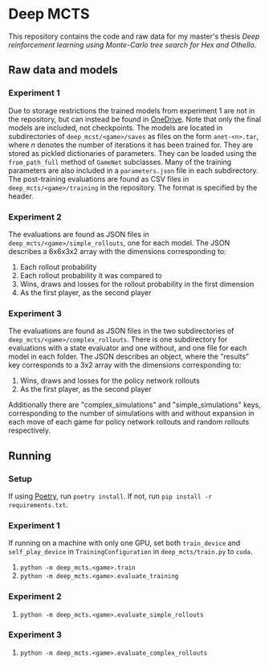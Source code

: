 # Deep MCTS

This repository contains the code and raw data for my master's thesis *Deep reinforcement learning using Monte-Carlo tree search for Hex and Othello*. 

## Raw data and models

### Experiment 1
Due to storage restrictions the trained models from experiment 1 are not in the repository, but can instead be found in [OneDrive](https://1drv.ms/u/s!AleiVuil950KhVQMM3D6DejLhtK3?e=5F6DW4). Note that only the final models are included, not checkpoints.
The models are located in subdirectories of `deep_mcst/<game>/saves` as files on the form `anet-<n>.tar`, where *n* denotes the number of iterations it has been trained for. They are stored as pickled dictionaries of parameters.  They can be loaded using the `from_path_full` method of `GameNet` subclasses. Many of the training parameters are also included in a `parameters.json` file in each subdirectory.
The post-training evaluations are found as CSV files in `deep_mcts/<game>/training` in the repository. The format is specified by the header.

### Experiment 2
The evaluations are found as JSON files in `deep_mcts/<game>/simple_rollouts`, one for each model. The JSON describes a 6x6x3x2 array with the dimensions corresponding to:

1. Each rollout probability
2. Each rollout probability it was compared to
3. Wins, draws and losses for the rollout probability in the first dimension
4. As the first player, as the second player

### Experiment 3
The evaluations are found as JSON files in the two subdirectories of `deep_mcts/<game>/complex_rollouts`. There is one subdirectory for evaluations with a state evaluator and one without, and one file for each model in each folder. The JSON describes an object, where the "results" key corresponds to a 3x2 array with the dimensions corresponding to:

1. Wins, draws and losses for the policy network rollouts
2. As the first player, as the second player

Additionally there are "complex_simulations" and "simple_simulations" keys, corresponding to the number of simulations with and without expansion in each move of each game for policy network rollouts and random rollouts respectively.

## Running

### Setup
If using [Poetry](https://python-poetry.org/), run `poetry install`. If not, run `pip install -r requirements.txt`.

### Experiment 1
If running on a machine with only one GPU, set both `train_device` and `self_play_device` in `TrainingConfiguration` in `deep_mcts/train.py` to `cuda`.

1. `python -m deep_mcts.<game>.train`
2. `python -m deep_mcts.<game>.evaluate_training`

### Experiment 2
1. `python -m deep_mcts.<game>.evaluate_simple_rollouts`

### Experiment 3
1. `python -m deep_mcts.<game>.evaluate_complex_rollouts`
